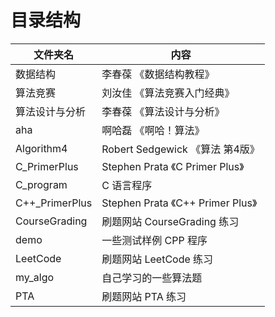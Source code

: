 # 目录结构

| 文件夹名         | 内容                             |
| -------------- |----------------------------------|
| 数据结构         | 李春葆 《数据结构教程》              |
| 算法竞赛         | 刘汝佳 《算法竞赛入门经典》           |
| 算法设计与分析    | 李春葆 《算法设计与分析》            |
| aha            | 啊哈磊 《啊哈！算法》                |
| Algorithm4     | Robert Sedgewick 《算法 第4版》    |
| C_PrimerPlus   | Stephen Prata 《C Primer Plus》   |
| C_program      | C 语言程序                         |
| C++_PrimerPlus | Stephen Prata 《C++ Primer Plus》 |
| CourseGrading  | 刷题网站 CourseGrading 练习        |
| demo           | 一些测试样例 CPP 程序               |
| LeetCode       | 刷题网站 LeetCode 练习             |
| my_algo        | 自己学习的一些算法题                 |
| PTA            | 刷题网站 PTA 练习                  |
